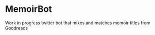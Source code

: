 MemoirBot
=========

Work in progress twitter bot that mixes and matches memoir titles from Goodreads
